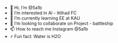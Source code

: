 - 👋 Hi, I’m @5a1b
- 👀 I’m interested in Al - ittihad FC
- 🌱 I’m currently learning EE at KAU
- 💞️ I’m looking to collaborate on Project - battleship
- 📫 How to reach me Instagram @5a1b
- ⚡ Fun fact: Water is H2O
